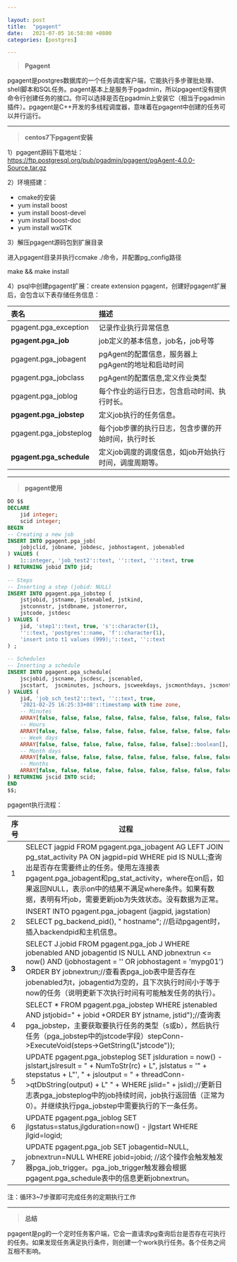 ```yaml
---

layout:	post
title:	"pgagent"
date:	2021-07-05 16:58:00 +0800
categories:	[postgres]

---
```


> **Pgagent**

pgagent是postgres数据库的一个任务调度客户端，它能执行多步骤批处理、shell脚本和SQL任务。pagent基本上是服务于pgadmin，所以pgagent没有提供命令行创建任务的接口。你可以选择是否在pgadmin上安装它（相当于pgadmin插件）。pgagent是C++开发的多线程调度器，意味着在pgagent中创建的任务可以并行运行。

------



> **centos7下pgagent安装**

1）pgagent源码下载地址：https://ftp.postgresql.org/pub/pgadmin/pgagent/pgAgent-4.0.0-Source.tar.gz

2）环境搭建：

- cmake的安装
- yum install boost
- yum install boost-devel
- yum install boost-doc
- yum install wxGTK

3）解压pgagent源码包到扩展目录

进入pgagent目录并执行ccmake ./命令，并配置pg_config路径

make && make install

4）psql中创建pgagent扩展：create extension pgagent，创建好pgagent扩展后，会包含以下表存储任务信息：

| 表名                     | 描述                                                   |
| :----------------------- | :----------------------------------------------------- |
| pgagent.pga_exception    | 记录作业执行异常信息                                   |
| **pgagent.pga_job**      | job定义的基本信息，job名，job号等                      |
| pgagent.pga_jobagent     | pgAgent的配置信息，服务器上pgAgent的地址和启动时间     |
| pgagent.pga_jobclass     | pgAgent的配置信息,定义作业类型                         |
| pgagent.pga_joblog       | 每个作业的运行日志，包含启动时间、执行时长。           |
| **pgagent.pga_jobstep**  | 定义job执行的任务信息。                                |
| pgagent.pga_jobsteplog   | 每个job步骤的执行日志，包含步骤的开始时间，执行时长    |
| **pgagent.pga_schedule** | 定义job调度的调度信息，如job开始执行时间，调度周期等。 |

------



> **pgagent使用**

```sql
DO $$
DECLARE
    jid integer;
    scid integer;
BEGIN
-- Creating a new job
INSERT INTO pgagent.pga_job(
    jobjclid, jobname, jobdesc, jobhostagent, jobenabled
) VALUES (
    1::integer, 'job_test2'::text, ''::text, ''::text, true
) RETURNING jobid INTO jid;
 
-- Steps
-- Inserting a step (jobid: NULL)
INSERT INTO pgagent.pga_jobstep (
    jstjobid, jstname, jstenabled, jstkind,
    jstconnstr, jstdbname, jstonerror,
    jstcode, jstdesc
) VALUES (
    jid, 'step1'::text, true, 's'::character(1),
    ''::text, 'postgres'::name, 'f'::character(1),
    'insert into t1 values (999);'::text, ''::text
) ;
 
-- Schedules
-- Inserting a schedule
INSERT INTO pgagent.pga_schedule(
    jscjobid, jscname, jscdesc, jscenabled,
    jscstart,  jscminutes, jschours, jscweekdays, jscmonthdays, jscmonths
) VALUES (
    jid, 'job_sch_test2'::text, ''::text, true,
    '2021-02-25 16:25:33+08'::timestamp with time zone,
    -- Minutes
    ARRAY[false, false, false, false, false, false, false, false, false, false, false, false, false, false, false, false, false, false, false, false, false, false, false, false, false, false, false, false, false, false, false, false, false, false, false, false, false, false, false, false, false, false, false, false, false, false, false, false, false, false, false, false, false, false, false, false, true, true, true, true]::boolean[],
    -- Hours
    ARRAY[false, false, false, false, false, false, false, false, false, false, false, false, false, false, false, true, false, false, false, false, false, false, false, false]::boolean[],
    -- Week days
    ARRAY[false, false, false, false, false, false, false]::boolean[],
    -- Month days
    ARRAY[false, false, false, false, false, false, false, false, false, false, false, false, false, false, false, false, false, false, false, false, false, false, false, false, false, false, false, false, false, false, false, false]::boolean[],
    -- Months
    ARRAY[false, false, false, false, false, false, false, false, false, false, false, false]::boolean[]
) RETURNING jscid INTO scid;
END
$$;
```

pgagent执行流程：

| 序号  | 过程                                                         |
| ----- | ------------------------------------------------------------ |
| 1     | SELECT jagpid FROM pgagent.pga_jobagent AG LEFT JOIN pg_stat_activity PA ON jagpid=pid WHERE pid IS NULL;查询出是否存在需要终止的任务。使用左连接表pgagent.pga_jobagent和pg_stat_activity，where在on后，如果返回NULL，表示on中的结果不满足where条件。如果有数据，表明有坏job，需要更新job为失效状态。没有数据为正常。 |
| 2     | INSERT INTO pgagent.pga_jobagent (jagpid, jagstation) SELECT pg_backend_pid(), " hostname"; //启动pgagent时，插入backendpid和主机信息。 |
| **3** | SELECT J.jobid  FROM pgagent.pga_job J WHERE jobenabled  AND jobagentid IS NULL  AND jobnextrun <= now()  AND (jobhostagent = '' OR jobhostagent     = 'mypg01') ORDER BY jobnextrun;//查看表pga_job表中是否存在jobenabled为t，jobagentid为空的，且下次执行时间小于等于now的任务（说明更新下次执行时间有可能触发任务的执行）。 |
| 4     | SELECT * FROM     pgagent.pga_jobstep WHERE jstenabled AND jstjobid=" + jobid +ORDER BY     jstname, jstid");//查询表pga_jobstep，主要获取要执行任务的类型（s或b），然后执行任务（pga_jobstep中的jstcode字段）stepConn->ExecuteVoid(steps->GetString(L"jstcode")); |
| 5     | UPDATE     pgagent.pga_jobsteplog SET jslduration = now() - jslstart,jslresult = "     + NumToStr(rc) + L", jslstatus = '" + stepstatus + L"',     " + jsloutput = " + threadConn->qtDbString(output) +     L" " + WHERE jslid=" + jslid);//更新日志表pga_jobsteplog中的job持续时间，job执行返回值（正常为0）。并继续执行pga_jobstep中需要执行的下一条任务。 |
| 6     | UPDATE pgagent.pga_joblog SET jlgstatus=status,jlgduration=now() - jlgstart WHERE jlgid=logid; |
| 7     | UPDATE pgagent.pga_job SET jobagentid=NULL, jobnextrun=NULL WHERE jobid=jobid;   //这个操作会触发触发器pga_job_trigger。pga_job_trigger触发器会根据pgagent.pga_schedule表中的信息更新jobnextrun。 |

注：循环3~7步骤即可完成任务的定期执行工作

------



> **总结**

pgagent是pg的一个定时任务客户端，它会一直请求pg查询后台是否存在可执行的任务。如果发现任务满足执行条件，则创建一个work执行任务。各个任务之间互相不影响。

